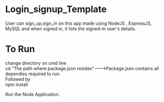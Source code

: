 # Login_signup_Template
User can sign_up,sign_in on this app made using NodeJS , ExpressJS, MySQL and when signed in, it lists the signed-in user's details.

To Run
=================

change directory on cmd line<br/>
cd "The path where package.json resides"--->Package.json contains all dependies required to run.<br/>
Followed by<br/>
npm install<br/>

Run the Node Application.<br/>


